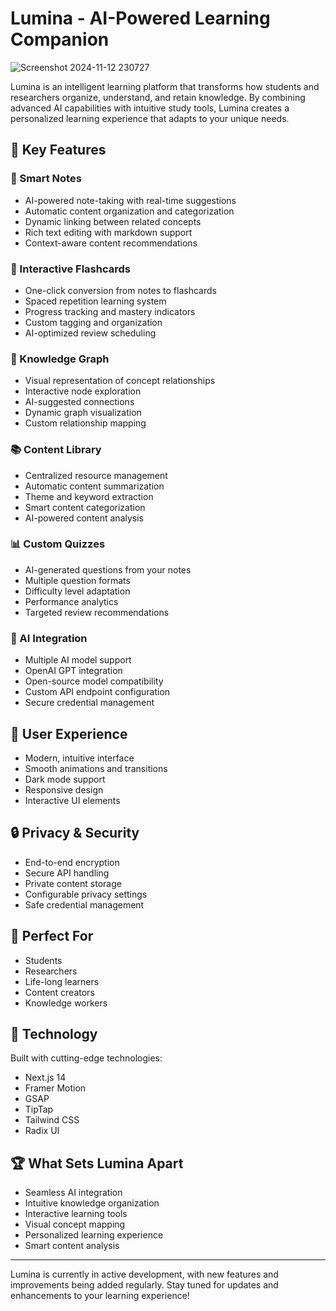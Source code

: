 # Lumina - AI-Powered Learning Companion

![Screenshot 2024-11-12 230727](https://github.com/user-attachments/assets/a76b5bcf-091a-4471-bad2-260695f35158)

Lumina is an intelligent learning platform that transforms how students and researchers organize, understand, and retain knowledge. By combining advanced AI capabilities with intuitive study tools, Lumina creates a personalized learning experience that adapts to your unique needs.

## 🌟 Key Features

### 📝 Smart Notes
- AI-powered note-taking with real-time suggestions
- Automatic content organization and categorization
- Dynamic linking between related concepts
- Rich text editing with markdown support
- Context-aware content recommendations

### 🎯 Interactive Flashcards
- One-click conversion from notes to flashcards
- Spaced repetition learning system
- Progress tracking and mastery indicators
- Custom tagging and organization
- AI-optimized review scheduling

### 🧠 Knowledge Graph
- Visual representation of concept relationships
- Interactive node exploration
- AI-suggested connections
- Dynamic graph visualization
- Custom relationship mapping

### 📚 Content Library
- Centralized resource management
- Automatic content summarization
- Theme and keyword extraction
- Smart content categorization
- AI-powered content analysis

### 📊 Custom Quizzes
- AI-generated questions from your notes
- Multiple question formats
- Difficulty level adaptation
- Performance analytics
- Targeted review recommendations

### 🤖 AI Integration
- Multiple AI model support
- OpenAI GPT integration
- Open-source model compatibility
- Custom API endpoint configuration
- Secure credential management

## 🎨 User Experience
- Modern, intuitive interface
- Smooth animations and transitions
- Dark mode support
- Responsive design
- Interactive UI elements

## 🔒 Privacy & Security
- End-to-end encryption
- Secure API handling
- Private content storage
- Configurable privacy settings
- Safe credential management

## 🎯 Perfect For
- Students
- Researchers
- Life-long learners
- Content creators
- Knowledge workers

## 🌈 Technology
Built with cutting-edge technologies:
- Next.js 14
- Framer Motion
- GSAP
- TipTap
- Tailwind CSS
- Radix UI

## 🏆 What Sets Lumina Apart
- Seamless AI integration
- Intuitive knowledge organization
- Interactive learning tools
- Visual concept mapping
- Personalized learning experience
- Smart content analysis

---

Lumina is currently in active development, with new features and improvements being added regularly. Stay tuned for updates and enhancements to your learning experience!

